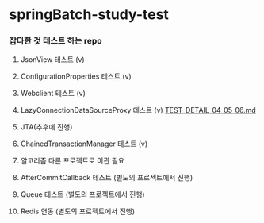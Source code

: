 # springBatch-study-test 

### 잡다한 것 테스트 하는 repo

1. JsonView 테스트 (v)
2. ConfigurationProperties 테스트 (v)
3. Webclient 테스트 (v)

4. LazyConnectionDataSourceProxy 테스트 (v)
   [TEST_DETAIL_04_05_06.md](./TEST_DETAIL_04_05_06.md)
5. JTA(추후에 진행)
6. ChainedTransactionManager 테스트 (v)   
7. 알고리즘 다른 프로젝트로 이관 필요
   
7. AfterCommitCallback 테스트 (별도의 프로젝트에서 진행)
8. Queue 테스트 (별도의 프로젝트에서 진행)
9. Redis 연동 (별도의 프로젝트에서 진행)




